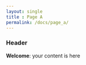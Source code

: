 ```yaml
---
layout: single
title : Page A
permalink: /docs/page_a/
---
```


### Header
**Welcome**: your content is here
